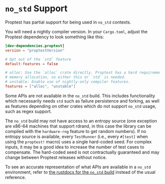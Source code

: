 # `no_std` Support

Proptest has partial support for being used in `no_std` contexts.

You will need a nightly compiler version. In your `Cargo.toml`, adjust the
Proptest dependency to look something like this:

```toml
[dev-dependencies.proptest]
version = "proptestVersion"

# Opt out of the `std` feature
default-features = false

# alloc: Use the `alloc` crate directly. Proptest has a hard requirement on
# memory allocation, so either this or `std` is needed.
# unstable: Enable use of nightly-only compiler features.
features = ["alloc", "unstable"]
```

Some APIs are not available in the `no_std` build. This includes functionality
which necessarily needs `std` such as failure persistence and forking, as well
as features depending on other crates which do not support `no_std` usage, such
as regex support.

The `no_std` build may not have access to an entropy source (one exception are
x86-64 machines that support rdrand, in this case the library can be compiled
with the `hardware-rng` feature to get random numbers). If no entropy source is
available, every `TestRunner` (i.e., every `#[test]` when using the `proptest!`
macro) uses a single hard-coded seed. For complex inputs, it may be a good idea
to increase the number of test cases to compensate. The hard-coded seed is not
contractually guaranteed and may change between Proptest releases without
notice.

To see an accurate representation of what APIs are available in a `no_std`
environment, refer to [the rustdocs for the `no_std`
build](https://altsysrq.github.io/rustdoc/proptest-nostd/latest/proptest/)
instead of the usual reference.
